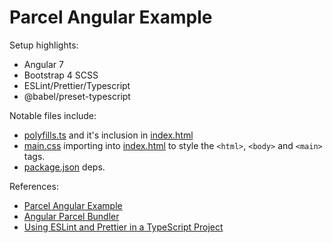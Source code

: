 # Parcel Angular Example

Setup highlights:

- Angular 7
- Bootstrap 4 SCSS
- ESLint/Prettier/Typescript
- @babel/preset-typescript

Notable files include:

- [polyfills.ts](src/polyfills.ts) and it's inclusion in [index.html](src/index.html)
- [main.css](src/scss/main.css) importing into [index.html](src/index.html) to style the `<html>`, `<body>` and `<main>` tags.
- [package.json](src/package.json) deps.

References:

- [Parcel Angular Example](https://github.com/parcel-bundler/examples/tree/master/angular)
- [Angular Parcel Bundler](https://github.com/tienne/angular-parcel)
- [Using ESLint and Prettier in a TypeScript Project](https://www.robertcooper.me/using-eslint-and-prettier-in-a-typescript-project)


